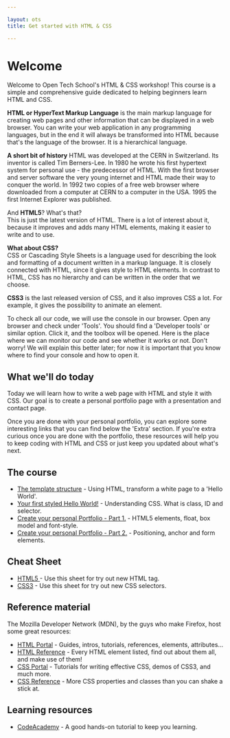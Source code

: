 ```yaml
---

layout: ots
title: Get started with HTML & CSS

---
```


# Welcome

Welcome to Open Tech School's HTML & CSS workshop! This course is a simple 
and comprehensive guide dedicated to helping beginners learn HTML and CSS.

**HTML or HyperText Markup Language** is the main markup language for creating 
web pages and other information that can be displayed in a web browser. 
You can write your web application in any programming languages, but in the 
end it will always be transformed into HTML because that's the language of 
the browser. It is a hierarchical language.

**A short bit of history**
HTML was developed at the CERN in Switzerland. Its inventor is called Tim
Berners-Lee. In 1980 he wrote his first hypertext system for personal
use - the predecessor of HTML. With the first browser and server software
the very young internet and HTML made their way to conquer the world.
In 1992 two copies of a free web browser where downloaded from a computer
at CERN to a computer in the USA. 1995 the first Internet Explorer was
published.

And **HTML5**? What's that?  
This is just the latest version of HTML. There is a lot of interest 
about it, because it improves and adds many HTML elements, making it 
easier to write and to use.

**What about CSS?**  
CSS or Cascading Style Sheets is a language used for describing the 
look and formatting of a document written in a markup language. 
It is closely connected with HTML, since it gives style to HTML elements. 
In contrast to HTML, CSS has no hierarchy and can be written in the order 
that we choose.

**CSS3** is the last released version of CSS, and it also 
improves CSS a lot. For example, it gives the possibility to animate 
an element.

To check all our code, we will use the console in our browser. 
Open any browser and check under 'Tools'. You should find a 'Developer tools' 
or similar option. Click it, and the toolbox will be opened. 
Here is the place where we can monitor our code and see whether it works 
or not. Don't worry! We will explain this better later; for now it is 
important that you know where to find your console and how to open it.

## What we'll do today

Today we will learn how to write a web page with HTML and style it with CSS. 
Our goal is to create a personal portfolio page with a 
presentation and contact page.

Once you are done with your personal portfolio, you can explore some 
interesting links that you can find below the 'Extra' section. 
If you're extra curious once you are done with the portfolio, these resources 
will help you to keep coding with HTML and CSS or just keep you updated 
about what's next.

## The course

* [The template structure](core/structure.md) - 
  Using HTML, transform a white page to a 'Hello World'.
* [Your first styled Hello World!](core/style.md) - 
  Understanding CSS. What is class, ID and selector.
* [Create your personal Portfolio - Part 1.](core/portfolio.md) - 
  HTML5 elements, float, box model and font-style.
* [Create your personal Portfolio - Part 2.](core/portfolio-2.md) - 
  Positioning, anchor and form elements.

## Cheat Sheet

* <a href="http://media.smashingmagazine.com/wp-content/uploads/images/html5-cheat-sheet/html5-cheat-sheet.pdf" target= "_blank" > 
  HTML5 </a> - Use this sheet for try out new HTML tag.
* <a href="http://media.smashingmagazine.com/wp-content/uploads/images/css3-cheat-sheet/css3-cheat-sheet.pdf" target= "_blank" >
  CSS3</a> - Use this sheet for try out new CSS selectors.


## Reference material

The Mozilla Developer Network (MDN), by the guys who make Firefox, 
host some great resources:

* <a href="https://developer.mozilla.org/en-US/docs/Web/HTML" target= "_blank" >
  HTML Portal</a> - 
  Guides, intros, tutorials, references, elements, attributes...
* <a href="https://developer.mozilla.org/en-US/docs/Web/HTML/Element" target="_blank">HTML Reference</a> - 
  Every HTML element listed, find out about them all, and make use of them!
* <a href="https://developer.mozilla.org/en-US/docs/Web/CSS" target="_blank">CSS Portal</a> - 
  Tutorials for writing effective CSS, demos of CSS3, and much more.
* <a href="https://developer.mozilla.org/en-US/docs/Web/CSS/Reference" target="_blank">CSS Reference</a> - 
  More CSS properties and classes than you can shake a stick at.

## Learning resources

* <a href="http://www.codecademy.com/tracks/web" target="_blank">CodeAcademy</a> - 
   A good hands-on tutorial to keep you learning.
